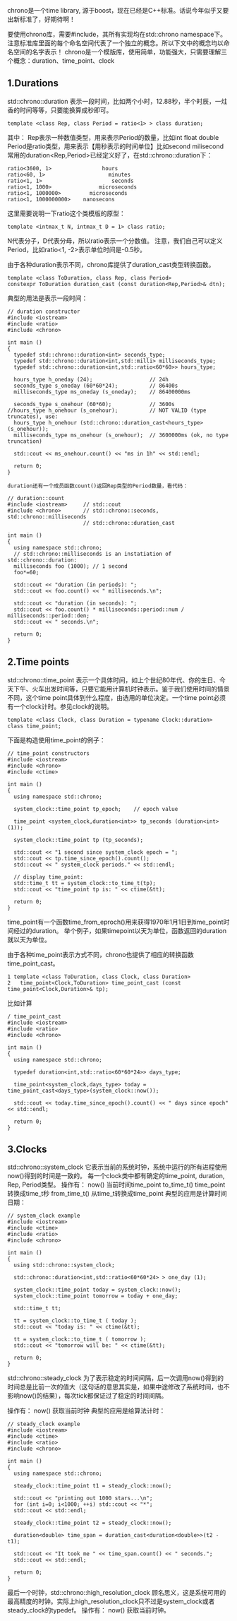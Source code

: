 chrono是一个time library, 源于boost，现在已经是C++标准。话说今年似乎又要出新标准了，好期待啊！ 

要使用chrono库，需要#include<chrono>，其所有实现均在std::chrono namespace下。注意标准库里面的每个命名空间代表了一个独立的概念。所以下文中的概念均以命名空间的名字表示！ chrono是一个模版库，使用简单，功能强大，只需要理解三个概念：duration、time_point、clock

## 1.Durations

std::chrono::duration 表示一段时间，比如两个小时，12.88秒，半个时辰，一炷香的时间等等，只要能换算成秒即可。

```
template <class Rep, class Period = ratio<1> > class duration;
```

其中：
Rep表示一种数值类型，用来表示Period的数量，比如int float double
Period是ratio类型，用来表示【用秒表示的时间单位】比如second milisecond
常用的duration<Rep,Period>已经定义好了，在std::chrono::duration下：

```
ratio<3600, 1>                hours
ratio<60, 1>                    minutes
ratio<1, 1>                      seconds
ratio<1, 1000>               microseconds
ratio<1, 1000000>         microseconds
ratio<1, 1000000000>    nanosecons
```

这里需要说明一下ratio这个类模版的原型：

```
template <intmax_t N, intmax_t D = 1> class ratio;
```

N代表分子，D代表分母，所以ratio表示一个分数值。
注意，我们自己可以定义Period，比如ratio<1, -2>表示单位时间是-0.5秒。

由于各种duration表示不同，chrono库提供了duration_cast类型转换函数。

```
template <class ToDuration, class Rep, class Period>
constexpr ToDuration duration_cast (const duration<Rep,Period>& dtn);
```

典型的用法是表示一段时间：

```
// duration constructor
#include <iostream>
#include <ratio>
#include <chrono>

int main ()
{
  typedef std::chrono::duration<int> seconds_type;
  typedef std::chrono::duration<int,std::milli> milliseconds_type;
  typedef std::chrono::duration<int,std::ratio<60*60>> hours_type;

  hours_type h_oneday (24);                  // 24h
  seconds_type s_oneday (60*60*24);          // 86400s
  milliseconds_type ms_oneday (s_oneday);    // 86400000ms

  seconds_type s_onehour (60*60);            // 3600s
//hours_type h_onehour (s_onehour);          // NOT VALID (type truncates), use:
  hours_type h_onehour (std::chrono::duration_cast<hours_type>(s_onehour));
  milliseconds_type ms_onehour (s_onehour);  // 3600000ms (ok, no type truncation)

  std::cout << ms_onehour.count() << "ms in 1h" << std::endl;

  return 0;
}

duration还有一个成员函数count()返回Rep类型的Period数量，看代码：

// duration::count
#include <iostream>     // std::cout
#include <chrono>       // std::chrono::seconds, std::chrono::milliseconds
                        // std::chrono::duration_cast

int main ()
{
  using namespace std::chrono;
  // std::chrono::milliseconds is an instatiation of std::chrono::duration:
  milliseconds foo (1000); // 1 second
  foo*=60;

  std::cout << "duration (in periods): ";
  std::cout << foo.count() << " milliseconds.\n";

  std::cout << "duration (in seconds): ";
  std::cout << foo.count() * milliseconds::period::num / milliseconds::period::den;
  std::cout << " seconds.\n";

  return 0;
}
```



## 2.Time points

std::chrono::time_point 表示一个具体时间，如上个世纪80年代、你的生日、今天下午、火车出发时间等，只要它能用计算机时钟表示。鉴于我们使用时间的情景不同，这个time point具体到什么程度，由选用的单位决定。一个time point必须有一个clock计时。参见clock的说明。

```
template <class Clock, class Duration = typename Clock::duration>  class time_point;
```

下面是构造使用time_point的例子：

```
// time_point constructors
#include <iostream>
#include <chrono>
#include <ctime>

int main ()
{
  using namespace std::chrono;

  system_clock::time_point tp_epoch;    // epoch value

  time_point <system_clock,duration<int>> tp_seconds (duration<int>(1));

  system_clock::time_point tp (tp_seconds);

  std::cout << "1 second since system_clock epoch = ";
  std::cout << tp.time_since_epoch().count();
  std::cout << " system_clock periods." << std::endl;

  // display time_point:
  std::time_t tt = system_clock::to_time_t(tp);
  std::cout << "time_point tp is: " << ctime(&tt);

  return 0;
}
```

time_point有一个函数time_from_eproch()用来获得1970年1月1日到time_point时间经过的duration。
举个例子，如果timepoint以天为单位，函数返回的duration就以天为单位。

由于各种time_point表示方式不同，chrono也提供了相应的转换函数 time_point_cast。

```
1 template <class ToDuration, class Clock, class Duration>
2   time_point<Clock,ToDuration> time_point_cast (const time_point<Clock,Duration>& tp);
```

比如计算

```
/ time_point_cast
#include <iostream>
#include <ratio>
#include <chrono>

int main ()
{
  using namespace std::chrono;

  typedef duration<int,std::ratio<60*60*24>> days_type;

  time_point<system_clock,days_type> today = time_point_cast<days_type>(system_clock::now());

  std::cout << today.time_since_epoch().count() << " days since epoch" << std::endl;

  return 0;
}
```



## 3.Clocks

std::chrono::system_clock 它表示当前的系统时钟，系统中运行的所有进程使用now()得到的时间是一致的。
每一个clock类中都有确定的time_point, duration, Rep, Period类型。
操作有：
now() 当前时间time_point
to_time_t() time_point转换成time_t秒
from_time_t() 从time_t转换成time_point
典型的应用是计算时间日期：

```
// system_clock example
#include <iostream>
#include <ctime>
#include <ratio>
#include <chrono>

int main ()
{
  using std::chrono::system_clock;

  std::chrono::duration<int,std::ratio<60*60*24> > one_day (1);

  system_clock::time_point today = system_clock::now();
  system_clock::time_point tomorrow = today + one_day;

  std::time_t tt;

  tt = system_clock::to_time_t ( today );
  std::cout << "today is: " << ctime(&tt);

  tt = system_clock::to_time_t ( tomorrow );
  std::cout << "tomorrow will be: " << ctime(&tt);

  return 0;
}
```

std::chrono::steady_clock 为了表示稳定的时间间隔，后一次调用now()得到的时间总是比前一次的值大（这句话的意思其实是，如果中途修改了系统时间，也不影响now()的结果），每次tick都保证过了稳定的时间间隔。

操作有：
now() 获取当前时钟
典型的应用是给算法计时：

```
// steady_clock example
#include <iostream>
#include <ctime>
#include <ratio>
#include <chrono>

int main ()
{
  using namespace std::chrono;

  steady_clock::time_point t1 = steady_clock::now();

  std::cout << "printing out 1000 stars...\n";
  for (int i=0; i<1000; ++i) std::cout << "*";
  std::cout << std::endl;

  steady_clock::time_point t2 = steady_clock::now();

  duration<double> time_span = duration_cast<duration<double>>(t2 - t1);

  std::cout << "It took me " << time_span.count() << " seconds.";
  std::cout << std::endl;

  return 0;
}
```

最后一个时钟，std::chrono::high_resolution_clock 顾名思义，这是系统可用的最高精度的时钟。实际上high_resolution_clock只不过是system_clock或者steady_clock的typedef。
操作有：
now() 获取当前时钟。